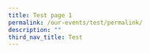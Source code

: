 ```yaml
---
title: Test page 1
permalink: /our-events/test/permalink/
description: ""
third_nav_title: Test
---
```


